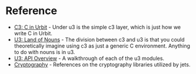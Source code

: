 # Reference

- [C3: C in Urbit](system/runtime/reference/c) - Under u3 is the simple c3 layer, which is just how we write C in Urbit.
- [U3: Land of Nouns](system/runtime/reference/nouns) - The division between c3 and u3 is that you could theoretically imagine using c3 as just a generic C environment. Anything to do with nouns is in u3.
- [U3: API Overview](system/runtime/reference/api) - A walkthrough of each of the u3 modules.
- [Cryptography](system/runtime/reference/cryptography) - References on the cryptography libraries utilized by jets.
